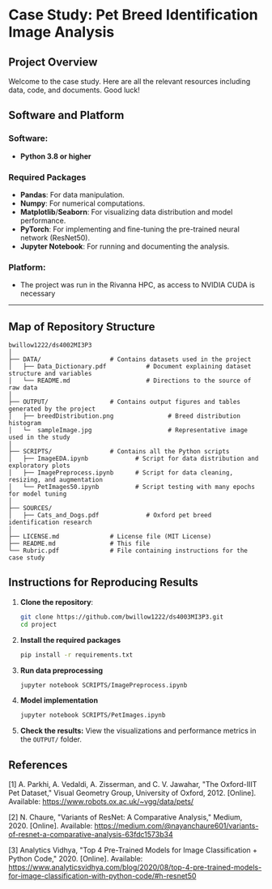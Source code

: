 # Case Study: Pet Breed Identification Image Analysis

## Project Overview
Welcome to the case study. Here are all the relevant resources including data, code, and documents. Good luck!

## Software and Platform

### Software:
- **Python 3.8 or higher**

### Required Packages
- **Pandas**: For data manipulation.  
- **Numpy**: For numerical computations.  
- **Matplotlib**/**Seaborn**: For visualizing data distribution and model performance.  
- **PyTorch**: For implementing and fine-tuning the pre-trained neural network (ResNet50).  
- **Jupyter Notebook**: For running and documenting the analysis.

### Platform:
- The project was run in the Rivanna HPC, as access to NVIDIA CUDA is necessary

---

## Map of Repository Structure
```plaintext
bwillow1222/ds4002MI3P3
│
├── DATA/                   # Contains datasets used in the project
│   ├── Data_Dictionary.pdf           # Document explaining dataset structure and variables
│   └── README.md                     # Directions to the source of raw data
│
├── OUTPUT/                 # Contains output figures and tables generated by the project
│   ├── breedDistribution.png               # Breed distribution histogram
│   └─  sampleImage.jpg                     # Representative image used in the study
│
├── SCRIPTS/                # Contains all the Python scripts
│   ├── ImageEDA.ipynb             # Script for data distribution and exploratory plots
│   ├── ImagePreprocess.ipynb      # Script for data cleaning, resizing, and augmentation
│   └── PetImages50.ipynb          # Script testing with many epochs for model tuning
│
├── SOURCES/
│   ├── Cats_and_Dogs.pdf             # Oxford pet breed identification research
│   
├── LICENSE.md              # License file (MIT License)
├── README.md               # This file
└── Rubric.pdf              # File containing instructions for the case study

```
## Instructions for Reproducing Results

1. **Clone the repository**:
   ```bash
   git clone https://github.com/bwillow1222/ds4003MI3P3.git
   cd project
2. **Install the required packages**
   ```bash
   pip install -r requirements.txt
3. **Run data preprocessing**
   ```bash
   jupyter notebook SCRIPTS/ImagePreprocess.ipynb
4. **Model implementation**
   ```bash
   jupyter notebook SCRIPTS/PetImages.ipynb
5. **Check the results:**
   View the visualizations and performance metrics in the `OUTPUT/` folder.

## References
[1] A. Parkhi, A. Vedaldi, A. Zisserman, and C. V. Jawahar, "The Oxford-IIIT Pet Dataset," Visual Geometry Group, University of Oxford, 2012. [Online]. Available: https://www.robots.ox.ac.uk/~vgg/data/pets/

[2] N. Chaure, "Variants of ResNet: A Comparative Analysis," Medium, 2020. [Online]. Available: https://medium.com/@nayanchaure601/variants-of-resnet-a-comparative-analysis-63fdc1573b34

[3] Analytics Vidhya, "Top 4 Pre-Trained Models for Image Classification + Python Code," 2020. [Online]. Available: https://www.analyticsvidhya.com/blog/2020/08/top-4-pre-trained-models-for-image-classification-with-python-code/#h-resnet50
